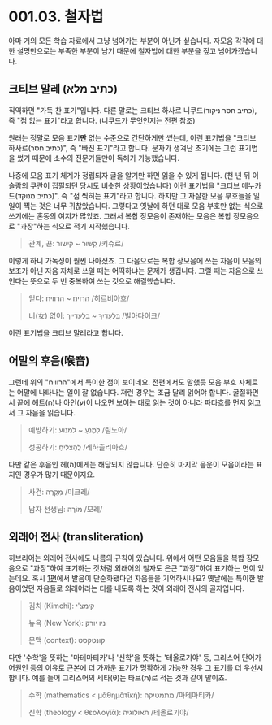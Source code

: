 # 001.03. 철자법
아마 거의 모든 학습 자료에서 그냥 넘어가는 부분이 아닌가
싶습니다. 자모음 각각에 대한 설명만으로는 부족한 부분이
남기 때문에 철자법에 대한 부분을 짚고 넘어가겠습니다.
## 크티브 말레 (כתיב מלא)
직역하면 "가득 찬 표기"입니다. 다른 말로는
크티브 하사르 니쿠드(כתיב חסר ניקוד), 즉
"점 없는 표기"라고 합니다. (니쿠드가 무엇인지는
[전편](./02.diacritics.md) 참조)

원래는 정말로 모음 표기**만**
없는 수준으로 간단하게만 썼는데, 이런 표기법을
"크티브 하사르(כתיב חסר)", 즉 "빠진 표기"라고 합니다.
문자가 생겨난 초기에는 그런 표기법을
썼기 때문에 소수의 전문가들만이
독해가 가능했습니다.

나중에 모음 표기 체계가 정립되자
글을 알기만 하면 읽을 수 있게 됩니다. (천 년 뒤 이슬람의
쿠란이 집필되던 당시도 비슷한 상황이었습니다) 이런
표기법을 "크티브 메누카드(כתיב מנוקד)", 즉
"점 찍히는 표기"라고 합니다. 하지만 그 자잘한 모음 부호들을 일일이
찍는 것은 너무 귀찮았습니다. 그렇다고 옛날에 하던 대로
모음 부호만 없는 식으로 쓰기에는 혼동의 여지가 많았죠.
그래서 복합 장모음이 존재하는 모음은
복합 장모음으로 "과장"하는 식으로 적기 시작했습니다.
> 관계, 끈: קִשּׁוּר ~ קישור /키슈르/

이렇게 하니 가독성이 훨씬 나아졌죠. 그 다음으로는
복합 장모음에 쓰는 자음이 모음의 보조가 아닌
자음 자체로 쓰일 때는 어떡하냐는 문제가 생깁니다. 그럴 때는
자음으로 쓰인다는 뜻으로 두 번 중복하여 쓰는 것으로
해결했습니다.
> 얻다: הִרְוִיחַ ~ הרוויח /히르비아흐/
>
> 너(女) 없이: בִּלְעָדַיִךְ ~ בלעדייך /빌아다이크/

이런 표기법을 크티브 말레라고 합니다.
## 어말의 후음(喉音)
그런데 위의 "הרוויח"에서 특이한 점이 보이네요. 전편에서도 말했듯
모음 부호 자체로는 어말에 나타나는 일이 잘 없습니다. 저런 경우는
조금 달리 읽어야 합니다. 굴절하면서 끝에 헤트(ח)나 아인(ע)이 나오면
보이는 대로 읽는 것이 아니라 파타흐를
먼저 읽고서 그 자음을 읽습니다.
> 예방하기: לִמְנֹעַ ~ למנוע /림노아/
> 
> 성공하기: לְהַצְלִיחַ /레하츨리아흐/

다만 같은 후음인 헤(ה)에게는 해당되지 않습니다. 단순히 마지막 음운이
모음이라는 표지인 경우가 많기 때문이지요.
> 사건: מִקְרֶה /미크레/
> 
> 남자 선생님: מוֹרֶה /모레/
## 외래어 전사 (transliteration)
히브리어는 외래어 전사에도 나름의 규칙이 있습니다. 위에서 어떤
모음들을 복합 장모음으로 "과장"하여 표기하는 것처럼 외래어의
철자도 은근 "과장"하여 표기하는 면이 있는데요. 혹시
[1편](./01.consonants.md)에서 발음이 단순화됐다던 자음들을
기억하시나요? 옛날에는 특이한 발음이었던 자음들로 외래어라는 티를
내도록 하는 것이 외래어 전사의 골자입니다.
> 김치 (Kimchi): קימצ'י
> 
> 뉴욕 (New York): ניו יורק
>
> 문맥 (context): קונטקסט

다만 '수학'을 뜻하는 '마테마티카'나 '신학'을 뜻하는
'테올로기야' 등, 그리스어 단어가 어원인 등의 이유로 근본에 더
가까운 표기가 명확하게 가능한 경우 그 표기를 더 우선시합니다.
예를 들어 그리스어의 세타(θ)는 타브(ת)로 적는 것과 같이 말이죠.
> 수학 (mathematics < μᾰθημᾰτῐκή): מתמטיקה /마테마티카/
>
> 신학 (theology < θεολογῐ́ᾱ): תאולוגיה /테올로기야/
